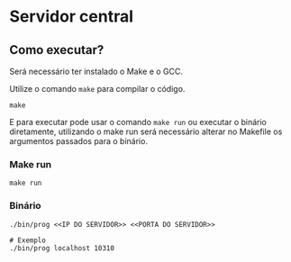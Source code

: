 # Servidor central

## Como executar?

Será necessário ter instalado o Make e o GCC.

Utilize o comando `make` para compilar o código.

```
make
```

E para executar pode usar o comando `make run` ou executar o binário diretamente, utilizando o make run será necessário alterar no Makefile os argumentos passados para o binário.

### Make run

```
make run
```

### Binário

```
./bin/prog <<IP DO SERVIDOR>> <<PORTA DO SERVIDOR>>

# Exemplo
./bin/prog localhost 10310
```
